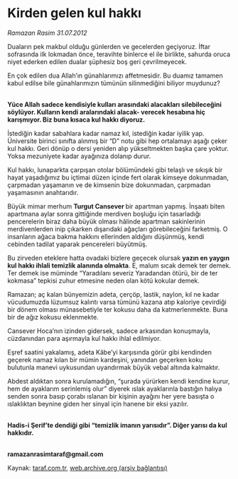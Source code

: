 # Kirden gelen kul hakkı

*Ramazan Rasim 31.07.2012*

<div class="yazi"><p>Duaların pek makbul olduğu günlerden ve gecelerden geçiyoruz. İftar sofrasında ilk lokmadan önce, teravihte binlerce el ile birlikte, sahurda oruca niyet ederken edilen dualar şüphesiz boş geri çevrilmeyecek.</p>
<p>En çok edilen dua Allah’ın günahlarımızı affetmesidir. Bu duamız tamamen kabul edilse bile günahlarımızın tümünün silinmediğini biliyor muydunuz? </p>
<p><b><br/>Yüce Allah sadece kendisiyle kulları arasındaki alacakları silebileceğini söylüyor. Kulların kendi aralarındaki alacak- verecek hesabına hiç karışmıyor. Biz buna kısaca kul hakkı diyoruz. </b></p>
<p>İstediğin kadar sabahlara kadar namaz kıl, istediğin kadar iyilik yap. Üniversite birinci sınıfta alınmış bir “D” notu gibi hep ortalamayı aşağı çeker kul hakkı. Geri dönüp o dersi yeniden alıp yükseltmekten başka çare yoktur. Yoksa mezuniyete kadar ayağınıza dolanıp durur. </p>
<p>Kul hakkı, lunaparkta çarpışan otolar bölümündeki gibi telaşlı ve sıkışık bir hayat yaşadığımız bu içtimai düzen içinde fert olarak kimseye dokunmadan, çarpmadan yaşamanın ve de kimsenin bize dokunmadan, çarpmadan yaşamasının anahtarıdır. </p>
<p>Büyük mimar merhum <b>Turgut Cansever </b>bir apartman yapmış. İnşaatı biten apartmana aylar sonra gittiğinde merdiven boşluğu için tasarladığı pencerelerin biraz daha büyük olması hâlinde apartman sakinlerinin merdivenlerden inip çıkarken dışarıdaki ağaçları görebileceğini farketmiş. O insanların ağaca bakma hakkını ellerinden aldığını düşünmüş, kendi cebinden tadilat yaparak pencereleri büyütmüş. </p>
<p>Bu zirveden eteklere hatta ovadaki bizlere geçecek olursak <b>yazın en yaygın kul hakkı ihlali temizlik alanında olmakta</b>. E, malum sıcak demek ter demek. Ter demek ise müminde “Yaradılanı severiz Yaradandan ötürü, bir de ter kokmasa” tepkisi zuhur etmesine neden olan kötü kokular demek.</p>
<p>Ramazan; aç kalan bünyemizin adeta, çerçöp, lastik, naylon, kıl ne kadar vücudumuzda lüzumsuz kalıntı varsa tümünü kazana atıp kaloriye çevirdiği bir dönem olması münasebetiyle ter kokusu daha da katmerlenmekte. Buna bir de ağız kokusu eklenmekte. </p>
<p>Cansever Hoca’nın izinden gidersek, sadece arkasından konuşmayla, cüzdanından para aşırmayla kul hakkı ihlal edilmiyor. </p>
<p>Eşref saatini yakalamış, adeta Kâbe’yi karşısında görür gibi kendinden geçerek namaz kılan bir mümin kardeşini, yanından geçerken koku bulutunla manevi uykusundan uyandırmak büyük vebal altında kalmaktır. </p>
<p>Abdest aldıktan sonra kurulamadığın, “şurada yürürken kendi kendine kurur, hem de ayaklarım serinlemiş olur” diyerek ıslak ayaklarınla bastığın halıya senden sonra basıp çorabı ıslanan bir kişinin ayağını her yere basışta o ıslaklıktan beynine giden her sinyal için hanene bir eksi yazılır. </p>
<p><b><br/>Hadis-i Şerif’te dendiği gibi “temizlik imanın yarısıdır”. Diğer yarısı da kul hakkıdır. </b></p>
<p><b><br/>ramazanrasimtaraf@gmail.com</b></p>
</div>

Kaynak: [taraf.com.tr](http://www.taraf.com.tr/ramazan-rasim/makale-kirden-gelen-kul-hakki.htm), [web.archive.org (arşiv bağlantısı)](http://web.archive.org/web/20130624193810/http://www.taraf.com.tr/ramazan-rasim/makale-kirden-gelen-kul-hakki.htm)
